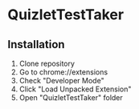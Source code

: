 # QuizletTestTaker

## Installation

1. Clone repository
2. Go to chrome://extensions
3. Check "Developer Mode"
4. Click "Load Unpacked Extension"
5. Open "QuizletTestTaker" folder